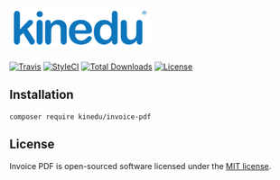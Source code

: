 # ![Kinedu](https://raw.githubusercontent.com/Kinedu/invoice-pdf/gh-pages/assets/img/logo.png)

[![Travis](https://img.shields.io/travis/Kinedu/invoice-pdf.svg?style=flat-square)](https://travis-ci.org/Kinedu/invoice-pdf)
[![StyleCI](https://styleci.io/repos/118187034/shield?branch=master)](https://styleci.io/repos/118187034)
[![Total Downloads](https://poser.pugx.org/kinedu/invoice-pdf/downloads?format=flat-square)](https://packagist.org/packages/kinedu/invoice-pdf)
[![License](https://img.shields.io/github/license/kinedu/invoice-pdf.svg?style=flat-square)](https://packagist.org/packages/kinedu/invoice-pdf)

## Installation

```shell
composer require kinedu/invoice-pdf
```

## License

Invoice PDF is open-sourced software licensed under the [MIT license](https://opensource.org/licenses/MIT).
